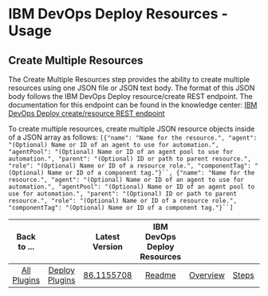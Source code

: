 
# IBM DevOps Deploy Resources - Usage

## Create Multiple Resources

The Create Multiple Resources step provides the ability to create multiple resources using one JSON file or JSON text body. The format of this JSON body follows the IBM DevOps Deploy resource/create REST endpoint. The documentation for this endpoint can be found in the knowledge center: [IBM DevOps Deploy create/resource REST endpoint](https://www.ibm.com/support/knowledgecenter/SS4GSP_6.2.7/com.ibm.udeploy.api.doc/topics/rest_cli_resource_create_put.html)

To create multiple resources, create multiple JSON resource objects inside of a JSON array as follows:  `[{"name": "Name for the resource.", "agent": "(Optional) Name or ID of an agent to use for automation.", "agentPool": "(Optional) Name or ID of an agent pool to use for automation.", "parent": "(Optional) ID or path to parent resource.", "role": "(Optional) Name or ID of a resource role.", "componentTag": "(Optional) Name or ID of a component tag."}``, {"name": "Name for the resource.", "agent": "(Optional) Name or ID of an agent to use for automation.", "agentPool": "(Optional) Name or ID of an agent pool to use for automation.", "parent": "(Optional) ID or path to parent resource.", "role": "(Optional) Name or ID of a resource role.", "componentTag": "(Optional) Name or ID of a component tag."}``]`


|Back to ...||Latest Version|IBM DevOps Deploy Resources ||||
| :---: | :---: | :---: | :---: | :---: | :---: | :---: |
|[All Plugins](../../index.md)|[Deploy Plugins](../README.md)|[86.1155708](https://raw.githubusercontent.com/UrbanCode/IBM-UCD-PLUGINS/main/files/uDeploy-Resource/ucd-uDeploy-Resource-86.1155708.zip)|[Readme](README.md)|[Overview](overview.md)|[Steps](steps.md)|[Downloads](downloads.md)|
